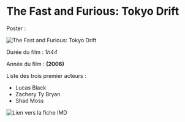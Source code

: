 # The Fast and Furious: Tokyo Drift

Poster : 

![The Fast and Furious: Tokyo Drift](https://images-na.ssl-images-amazon.com/images/M/MV5BMTQ2NTMxODEyNV5BMl5BanBnXkFtZTcwMDgxMjA0MQ@@._V1_SY999_CR0,0,676,999_AL_.jpg)

Durée du film : *1h44*

Année du film : **(2006)**

Liste des trois premier acteurs :

* Lucas Black
* Zachery Ty Bryan
* Shad Moss

![Lien vers la fiche IMD](http://www.imdb.com/title/tt0463985/)